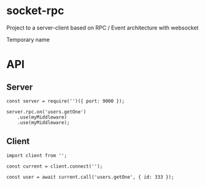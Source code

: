 # socket-rpc
Project to a server-client based on RPC / Event architecture with websocket

Temporary name


# API
## Server

```
const server = require('')({ port: 9000 });

server.rpc.on('users.getOne')
    .use(myMiddleware)
    .use(myMiddleware);

```

## Client
```
import client from '';

const current = client.connect('');

const user = await current.call('users.getOne', { id: 333 });

```
